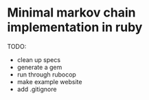# Minimal markov chain implementation in ruby

TODO:
- clean up specs
- generate a gem
- run through rubocop
- make example website
- add .gitignore
